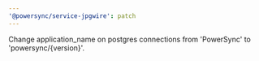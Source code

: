 ```yaml
---
'@powersync/service-jpgwire': patch
---
```


Change application_name on postgres connections from 'PowerSync' to 'powersync/{version}'.

